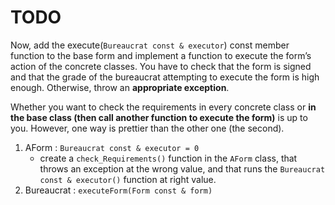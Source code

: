 # TODO

Now, add the execute(`Bureaucrat const & executor`) const member function to
the base form and implement a function to execute the form’s action of the concrete
classes. You have to check that the form is signed and that the grade of the bureaucrat
attempting to execute the form is high enough. Otherwise, throw an __appropriate
exception__.

Whether you want to check the requirements in every concrete class or __in the base
class (then call another function to execute the form)__ is up to you. However, one way is
prettier than the other one (the second).

1. AForm : `Bureaucrat const & executor = 0`
    - create a `check_Requirements()` function in the `AForm` class, that throws an exception at the wrong value, and that runs the `Bureaucrat const & executor()` function at right value.
1. Bureaucrat :  `executeForm(Form const & form)`
